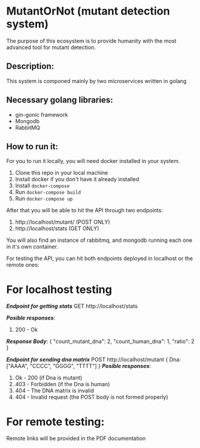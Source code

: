 # MutantOrNot (mutant detection system)

The purpose of this ecosystem is to provide humanity with the most advanced tool for mutant detection.

## Description:
This system is componed mainly by two microservices written in golang

## Necessary golang libraries:
- gin-gonic framework
- Mongodb
- RabbitMQ

## How to run it:
For you to run it locally, you will need docker installed in your system.

1. Clone this repo in your local machine
2. Install docker if you don't have it already installed
3. Install `docker-compose`
4. Run `docker-compose build`
4. Run `docker-compose up`

After that you will be able to hit the API through two endpoints: 
1. http://localhost/mutant/ (POST ONLY)
2. http://localhost/stats (GET ONLY)

You will also find an instance of rabbitmq, and mongodb running each one in it's own container.

For testing the API, you can hit both endpoints deployed in localhost or the remote ones:

For localhost testing
=====================

*__Endpoint for getting stats__*
GET http://localhost/stats

*__Posible responses__*: 
1. 200 - Ok

*__Response Body__*:
{
    "count_mutant_dna": 2,
    "count_human_dna": 1,
    "ratio": 2
}

*__Endpoint for sending dna matrix__*
POST http://localhost/mutant
{
    Dna: ["AAAA", "CCCC", "GGGG", "TTTT"]
}
*__Posible responses__*: 
1. Ok - 200 (if Dna is mutant) 
2. 403 - Forbidden (if the Dna is human)
3. 404 - The DNA matrix is invalid
4. 404 - Invalid request (the POST body is not formed properly)

For remote testing:
===================
Remote links will be provided in the PDF documentation
